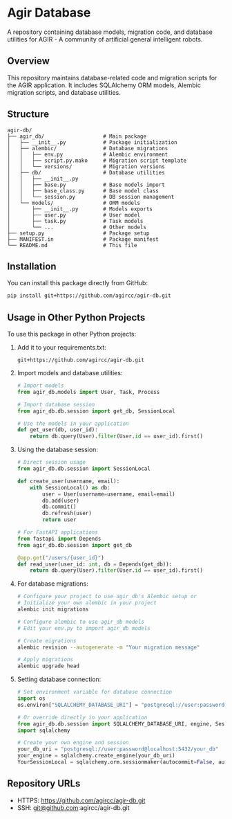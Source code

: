 # Agir Database


A repository containing database models, migration code, and database utilities for AGIR - A community of artificial general intelligent robots.

## Overview

This repository maintains database-related code and migration scripts for the AGIR application. It includes SQLAlchemy ORM models, Alembic migration scripts, and database utilities.

## Structure

```
agir-db/
├── agir_db/                   # Main package
│   ├── __init__.py            # Package initialization
│   ├── alembic/               # Database migrations
│   │   ├── env.py             # Alembic environment
│   │   ├── script.py.mako     # Migration script template
│   │   └── versions/          # Migration versions
│   ├── db/                    # Database utilities
│   │   ├── __init__.py
│   │   ├── base.py            # Base models import
│   │   ├── base_class.py      # Base model class
│   │   └── session.py         # DB session management
│   └── models/                # ORM models
│       ├── __init__.py        # Models exports
│       ├── user.py            # User model
│       ├── task.py            # Task models
│       └── ...                # Other models
├── setup.py                   # Package setup
├── MANIFEST.in                # Package manifest
└── README.md                  # This file
```

## Installation

You can install this package directly from GitHub:

```bash
pip install git+https://github.com/agircc/agir-db.git
```

## Usage in Other Python Projects

To use this package in other Python projects:

1. Add it to your requirements.txt:
   ```
   git+https://github.com/agircc/agir-db.git
   ```

2. Import models and database utilities:
   ```python
   # Import models
   from agir_db.models import User, Task, Process
   
   # Import database session
   from agir_db.db.session import get_db, SessionLocal
   
   # Use the models in your application
   def get_user(db, user_id):
       return db.query(User).filter(User.id == user_id).first()
   ```

3. Using the database session:
   ```python
   # Direct session usage
   from agir_db.db.session import SessionLocal
   
   def create_user(username, email):
       with SessionLocal() as db:
           user = User(username=username, email=email)
           db.add(user)
           db.commit()
           db.refresh(user)
           return user
   
   # For FastAPI applications
   from fastapi import Depends
   from agir_db.db.session import get_db
   
   @app.get("/users/{user_id}")
   def read_user(user_id: int, db = Depends(get_db)):
       return db.query(User).filter(User.id == user_id).first()
   ```

4. For database migrations:
   ```bash
   # Configure your project to use agir_db's Alembic setup or
   # Initialize your own alembic in your project
   alembic init migrations
   
   # Configure alembic to use agir_db models
   # Edit your env.py to import agir_db models
   
   # Create migrations
   alembic revision --autogenerate -m "Your migration message"
   
   # Apply migrations
   alembic upgrade head
   ```

5. Setting database connection:
   ```python
   # Set environment variable for database connection
   import os
   os.environ["SQLALCHEMY_DATABASE_URI"] = "postgresql://user:password@localhost:5432/your_db"
   
   # Or override directly in your application
   from agir_db.db.session import SQLALCHEMY_DATABASE_URI, engine, SessionLocal
   import sqlalchemy
   
   # Create your own engine and session
   your_db_uri = "postgresql://user:password@localhost:5432/your_db"
   your_engine = sqlalchemy.create_engine(your_db_uri)
   YourSessionLocal = sqlalchemy.orm.sessionmaker(autocommit=False, autoflush=False, bind=your_engine)
   ```

## Repository URLs

- HTTPS: https://github.com/agircc/agir-db.git
- SSH: git@github.com:agircc/agir-db.git
